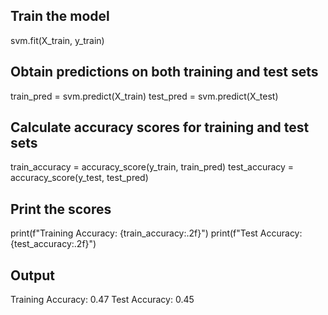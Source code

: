 ## Train the model
svm.fit(X_train, y_train)

## Obtain predictions on both training and test sets
train_pred = svm.predict(X_train)
test_pred = svm.predict(X_test)

## Calculate accuracy scores for training and test sets
train_accuracy = accuracy_score(y_train, train_pred)
test_accuracy = accuracy_score(y_test, test_pred)

## Print the scores
print(f"Training Accuracy: {train_accuracy:.2f}")
print(f"Test Accuracy: {test_accuracy:.2f}")

## Output
Training Accuracy: 0.47
Test Accuracy: 0.45
